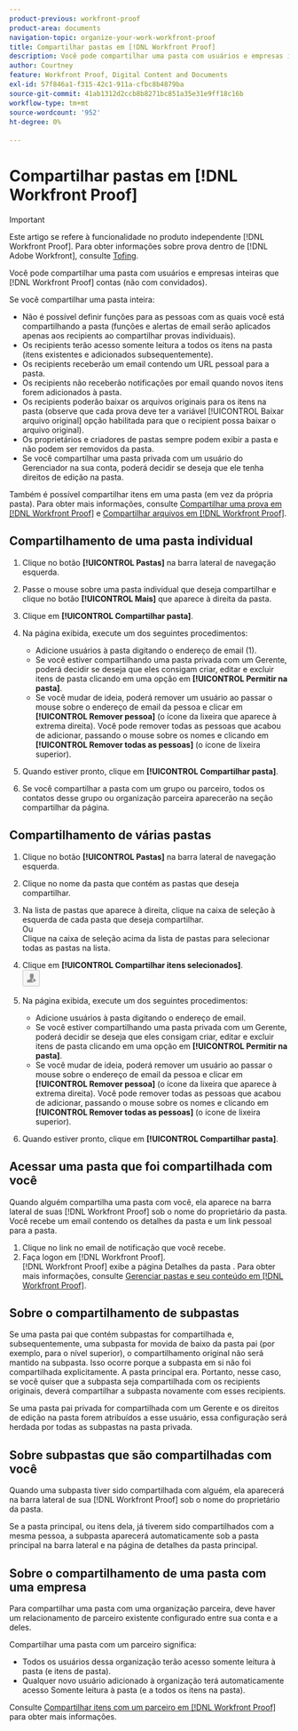 ```yaml
---
product-previous: workfront-proof
product-area: documents
navigation-topic: organize-your-work-workfront-proof
title: Compartilhar pastas em [!DNL Workfront Proof]
description: Você pode compartilhar uma pasta com usuários e empresas inteiras que [!DNL Workfront Proof] contas (não com convidados).
author: Courtney
feature: Workfront Proof, Digital Content and Documents
exl-id: 57f846a1-f315-42c1-911a-cfbc8b4879ba
source-git-commit: 41ab1312d2ccb8b8271bc851a35e31e9ff18c16b
workflow-type: tm+mt
source-wordcount: '952'
ht-degree: 0%

---
```


# Compartilhar pastas em [!DNL Workfront Proof]

>[!IMPORTANT]
>
>Este artigo se refere à funcionalidade no produto independente [!DNL Workfront Proof]. Para obter informações sobre prova dentro de [!DNL Adobe Workfront], consulte [Tofing](../../../review-and-approve-work/proofing/proofing.md).

Você pode compartilhar uma pasta com usuários e empresas inteiras que [!DNL Workfront Proof] contas (não com convidados).

Se você compartilhar uma pasta inteira:

* Não é possível definir funções para as pessoas com as quais você está compartilhando a pasta (funções e alertas de email serão aplicados apenas aos recipients ao compartilhar provas individuais).
* Os recipients terão acesso somente leitura a todos os itens na pasta (itens existentes e adicionados subsequentemente).
* Os recipients receberão um email contendo um URL pessoal para a pasta.
* Os recipients não receberão notificações por email quando novos itens forem adicionados à pasta.
* Os recipients poderão baixar os arquivos originais para os itens na pasta (observe que cada prova deve ter a variável [!UICONTROL Baixar arquivo original] opção habilitada para que o recipient possa baixar o arquivo original).
* Os proprietários e criadores de pastas sempre podem exibir a pasta e não podem ser removidos da pasta.
* Se você compartilhar uma pasta privada com um usuário do Gerenciador na sua conta, poderá decidir se deseja que ele tenha direitos de edição na pasta.

Também é possível compartilhar itens em uma pasta (em vez da própria pasta). Para obter mais informações, consulte [Compartilhar uma prova em [!DNL Workfront Proof]](../../../workfront-proof/wp-work-proofsfiles/share-proofs-and-files/share-proof.md) e [Compartilhar arquivos em [!DNL Workfront Proof]](../../../workfront-proof/wp-work-proofsfiles/share-proofs-and-files/share-files.md).

## Compartilhamento de uma pasta individual

1. Clique no botão **[!UICONTROL Pastas]** na barra lateral de navegação esquerda.
1. Passe o mouse sobre uma pasta individual que deseja compartilhar e clique no botão **[!UICONTROL Mais]** que aparece à direita da pasta.
1. Clique em **[!UICONTROL Compartilhar pasta]**.
1. Na página exibida, execute um dos seguintes procedimentos:

   * Adicione usuários à pasta digitando o endereço de email (1).
   * Se você estiver compartilhando uma pasta privada com um Gerente, poderá decidir se deseja que eles consigam criar, editar e excluir itens de pasta clicando em uma opção em **[!UICONTROL Permitir na pasta]**.
   * Se você mudar de ideia, poderá remover um usuário ao passar o mouse sobre o endereço de email da pessoa e clicar em **[!UICONTROL Remover pessoa]** (o ícone da lixeira que aparece à extrema direita). Você pode remover todas as pessoas que acabou de adicionar, passando o mouse sobre os nomes e clicando em **[!UICONTROL Remover todas as pessoas]** (o ícone de lixeira superior).

1. Quando estiver pronto, clique em **[!UICONTROL Compartilhar pasta]**.

1. Se você compartilhar a pasta com um grupo ou parceiro, todos os contatos desse grupo ou organização parceira aparecerão na seção compartilhar da página.

## Compartilhamento de várias pastas

1. Clique no botão **[!UICONTROL Pastas]** na barra lateral de navegação esquerda.
1. Clique no nome da pasta que contém as pastas que deseja compartilhar.
1. Na lista de pastas que aparece à direita, clique na caixa de seleção à esquerda de cada pasta que deseja compartilhar.\
   Ou\
   Clique na caixa de seleção acima da lista de pastas para selecionar todas as pastas na lista.

1. Clique em **[!UICONTROL Compartilhar itens selecionados]**.\
   ![Share_button-small.png](assets/share-button-small.png)

1. Na página exibida, execute um dos seguintes procedimentos:

   * Adicione usuários à pasta digitando o endereço de email.
   * Se você estiver compartilhando uma pasta privada com um Gerente, poderá decidir se deseja que eles consigam criar, editar e excluir itens de pasta clicando em uma opção em **[!UICONTROL Permitir na pasta]**.
   * Se você mudar de ideia, poderá remover um usuário ao passar o mouse sobre o endereço de email da pessoa e clicar em **[!UICONTROL Remover pessoa]** (o ícone da lixeira que aparece à extrema direita). Você pode remover todas as pessoas que acabou de adicionar, passando o mouse sobre os nomes e clicando em **[!UICONTROL Remover todas as pessoas]** (o ícone de lixeira superior).

1. Quando estiver pronto, clique em **[!UICONTROL Compartilhar pasta]**.

## Acessar uma pasta que foi compartilhada com você

Quando alguém compartilha uma pasta com você, ela aparece na barra lateral de suas [!DNL Workfront Proof] sob o nome do proprietário da pasta. Você recebe um email contendo os detalhes da pasta e um link pessoal para a pasta.

1. Clique no link no email de notificação que você recebe.
1. Faça logon em [!DNL Workfront Proof].\
   [!DNL  Workfront Proof] exibe a página Detalhes da pasta . Para obter mais informações, consulte [Gerenciar pastas e seu conteúdo em [!DNL Workfront Proof]](../../../workfront-proof/wp-work-proofsfiles/organize-your-work/manage-folders-and-contents.md).

## Sobre o compartilhamento de subpastas

Se uma pasta pai que contém subpastas for compartilhada e, subsequentemente, uma subpasta for movida de baixo da pasta pai (por exemplo, para o nível superior), o compartilhamento original não será mantido na subpasta. Isso ocorre porque a subpasta em si não foi compartilhada explicitamente. A pasta principal era. Portanto, nesse caso, se você quiser que a subpasta seja compartilhada com os recipients originais, deverá compartilhar a subpasta novamente com esses recipients.

Se uma pasta pai privada for compartilhada com um Gerente e os direitos de edição na pasta forem atribuídos a esse usuário, essa configuração será herdada por todas as subpastas na pasta privada.

## Sobre subpastas que são compartilhadas com você

Quando uma subpasta tiver sido compartilhada com alguém, ela aparecerá na barra lateral de sua [!DNL Workfront Proof] sob o nome do proprietário da pasta.

Se a pasta principal, ou itens dela, já tiverem sido compartilhados com a mesma pessoa, a subpasta aparecerá automaticamente sob a pasta principal na barra lateral e na página de detalhes da pasta principal.

## Sobre o compartilhamento de uma pasta com uma empresa

Para compartilhar uma pasta com uma organização parceira, deve haver um relacionamento de parceiro existente configurado entre sua conta e a deles.

Compartilhar uma pasta com um parceiro significa:

* Todos os usuários dessa organização terão acesso somente leitura à pasta (e itens de pasta).
* Qualquer novo usuário adicionado à organização terá automaticamente acesso Somente leitura à pasta (e a todos os itens na pasta).

Consulte [Compartilhar itens com um parceiro em [!DNL Workfront Proof]](../../../workfront-proof/wp-acct-admin/partner-accounts/share-items-partner-in-wp.md) para obter mais informações.
